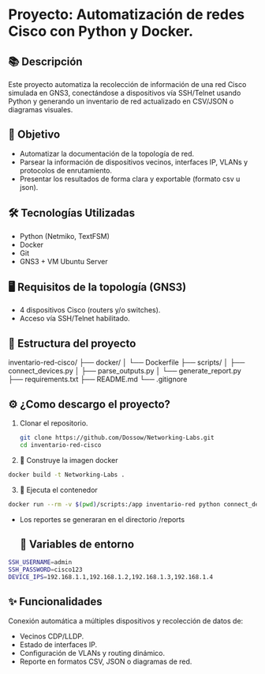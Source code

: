 # Proyecto: Automatización de redes Cisco con Python y Docker.

## 📚 Descripción
Este proyecto automatiza la recolección de información de una red Cisco simulada en GNS3, conectándose a dispositivos vía SSH/Telnet usando Python y generando un inventario de red actualizado en CSV/JSON o diagramas visuales.

## 🎯 Objetivo
- Automatizar la documentación de la topología de red.
- Parsear la información de dispositivos vecinos, interfaces IP, VLANs y protocolos de enrutamiento.
- Presentar los resultados de forma clara y exportable (formato csv u json).

## 🛠️ Tecnologías Utilizadas
- Python (Netmiko, TextFSM)
- Docker
- Git
- GNS3 + VM Ubuntu Server

## 🖥️ Requisitos de la topología (GNS3)
- 4 dispositivos Cisco (routers y/o switches).
- Acceso vía SSH/Telnet habilitado.

## 📂 Estructura del proyecto
inventario-red-cisco/ ├── docker/ │ └── Dockerfile ├── scripts/ │ ├── connect_devices.py │ ├── parse_outputs.py │ └── generate_report.py ├── requirements.txt ├── README.md └── .gitignore


## ⚙️ ¿Como descargo el proyecto?

1. Clonar el repositorio.
   
   ```bash
   git clone https://github.com/Dossow/Networking-Labs.git
   cd inventario-red-cisco
   ```

2. 🐳 Construye la imagen docker

```bash
docker build -t Networking-Labs .
```
3. 🐳 Ejecuta el contenedor

```bash
docker run --rm -v $(pwd)/scripts:/app inventario-red python connect_devices.py
```
- Los reportes se generaran en el directorio /reports

  ## 🔐 Variables de entorno

```bash
SSH_USERNAME=admin
SSH_PASSWORD=cisco123
DEVICE_IPS=192.168.1.1,192.168.1.2,192.168.1.3,192.168.1.4
```

## ✨ Funcionalidades

Conexión automática a múltiples dispositivos y recolección de datos de:

- Vecinos CDP/LLDP.
- Estado de interfaces IP.
- Configuración de VLANs y routing dinámico.
- Reporte en formatos CSV, JSON o diagramas de red.
